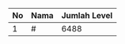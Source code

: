 | No | Nama            | Jumlah Level |
|----|-----------------|--------------|
| 1  | #    |    6488        |
